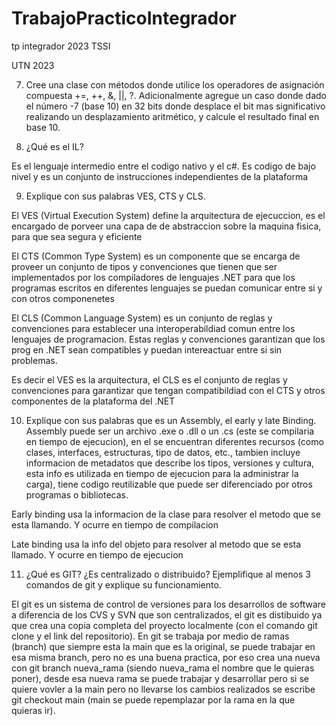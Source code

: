 # TrabajoPracticoIntegrador
tp integrador 2023 TSSI

UTN 2023

7) Cree una clase con métodos donde utilice los operadores de asignación compuesta +=, ++, &, ||, ?. Adicionalmente agregue un caso donde 
dado el número -7 (base 10) en 32 bits donde desplace el bit mas significativo realizando un desplazamiento aritmético, y calcule el resultado 
final en base 10.



8) ¿Qué es el IL?

Es el lenguaje intermedio entre el codigo nativo y el c#.
Es codigo de bajo nivel y es un conjunto de instrucciones independientes de la plataforma 

9) Explique con sus palabras VES, CTS y CLS.

El VES (Virtual Execution System) define la arquitectura de ejecuccion, es el encargado de porveer una capa de de abstraccion sobre la 
maquina fisica, para que sea segura y eficiente

El CTS (Common Type System) es un componente que se encarga de proveer un conjunto de tipos y convenciones que tienen que ser implementados 
por los compiladores de lenguajes .NET para que los programas escritos en diferentes lenguajes se puedan comunicar entre si y con otros
componenetes

El CLS (Common Language System) es un conjunto de reglas y convenciones para establecer una interoperabildiad comun entre los lenguajes
de programacion. Estas reglas y convenciones garantizan que los prog en .NET sean compatibles y puedan intereactuar entre si sin problemas.

Es decir el VES es la arquitectura, el CLS es el conjunto de reglas y convenciones para garantizar que tengan compatibildiad con el CTS y
otros componentes de la plataforma del .NET

10) Explique con sus palabras que es un Assembly, el early y late Binding.
Assembly puede ser un archivo .exe o .dll o un .cs (este se compilaria en tiempo de ejecucion), en el se encuentran diferentes 
recursos (como clases, interfaces, estructuras, tipo de datos, etc., tambien incluye informacion de metadatos que describe los 
tipos, versiones y cultura, esta info es utilizada en tiempo de ejecucion para la administrar la carga), tiene codigo 
reutilizable que puede ser diferenciado por otros programas o bibliotecas.

Early binding usa la informacion de la clase para resolver el metodo que se esta llamando. Y ocurre en tiempo de compilacion

Late binding usa la info del objeto para resolver al metodo que se esta llamado. Y ocurre en tiempo de ejecucion

11) ¿Qué es GIT? ¿Es centralizado o distribuido? Ejemplifique al menos 3 comandos de
git y explique su funcionamiento.

El git es un sistema de control de versiones para los desarrollos de software a diferencia de los CVS y SVN que son centralizados,
el git es distibuido ya que crea una copia completa del proyecto localmente (con el comando git clone y el link del repositorio).
En git se trabaja por medio de ramas (branch) que siempre esta la main que es la original, se puede trabajar en esa misma branch, 
pero no es una buena practica, por eso crea una nueva con git branch nueva_rama (siendo nueva_rama el nombre que le quieras poner), 
desde esa nueva rama se puede trabajar y desarrollar pero si se quiere vovler a la main pero no llevarse los cambios realizados se
escribe git checkout main (main se puede repemplazar por la rama en la que quieras ir). 

